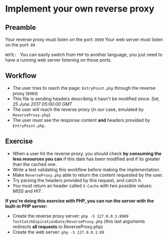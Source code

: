 # Implement your own reverse proxy

## Preamble
Your reverse proxy must listen on the port: `8989`
Your web server must listen on the port: `89`

`NOTE: ` You can easily switch from `PHP` to another language, you just need to have a running web server listening on those ports.

## Workflow
* The user tries to reach the page: `EntryPoint.php` through the reverse proxy (`8989`) 
* This file is sending headers describing it hasn't be modified since: _Sat, 25 June 2017 05:00:00 GMT_
* The user will reach the reverse proxy (in our case, emulated by `ReverseProxy.php`)
* The user must see the response content **and** headers provided by `EntryPoint.php`.

## Exercise
* When a user hit the reverse proxy, you should check **by consuming the less resources you can** if this date has been modified and if its greater than the cached one.
* Write a test validating this workflow before making the implementation.
* Make `ReverseProxy.php` able to return the content requested by the user.
* Try parsing the headers provided by this request, and catch it.
* You must return an header called `X-Cache` with two possible values: *MISS* and *HIT*.

**If you're doing this exercise with PHP, you can run the server with the built-in PHP server:**

* Create the reverse proxy server: `php -S 127.0.0.1:8989 TestCatchExpirationDate/ReverseProxy.php` (this last arguments redirects **all requests** to ReverseProxy.php)
* Create the web server: `php -S 127.0.0.1:89`